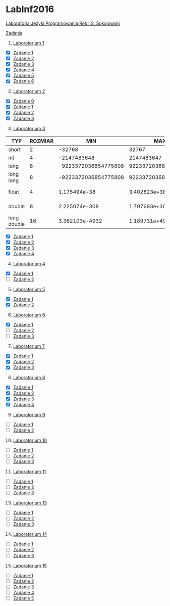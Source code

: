 # LabInf2016
[Laboratoria Jezyki Programowania Rok I S. Sokolowski](http://inf.ug.edu.pl/~stefan/Dydaktyka/JezProg/)

[Zadania](https://inf.ug.edu.pl/~stefan/Dydaktyka/JezProg/Slajdy/index.html#lab)

1. [Laboratorium 1](lab01)
  * [x]  [Zadanie 1](lab01/zad01.c)
  * [x]  [Zadanie 2](lab01/zad02.c)
  * [x]  [Zadanie 3](lab01/zad03.c)
  * [x]  [Zadanie 4](lab01/zad04.c)
  * [x]  [Zadanie 5](lab01/zad05.c)
  * [x]  [Zadanie 6](lab01/zad06.c)

2. [Laboratorium 2](lab02)
 * [x] [Zadanie 0](lab02/zad00.c)
 * [x] [Zadanie 1](lab02/zad01.c)
 * [x] [Zadanie 2](lab02/zad02.c)
 * [x] [Zadanie 3](lab02/zad03.c)

3. [Laboratorium 3](lab03)

  |TYP        |  ROZMIAR|                  MIN|                  MAX|         ZIARNO|  PRECYZJA|
  |-----------|---------|---------------------|---------------------|---------------|----------|
  |short      |        2|               -32768|                32767|               |          |
  |int        |        4|          -2147483648|           2147483647|               |          |
  |long       |        8| -9223372036854775808|  9223372036854775807|               |          |
  |long long  |        8| -9223372036854775808|  9223372036854775807|               |          |
  |float      |        4|         1.175494e-38|         3.402823e+38|   1.192093e-07|       6  |
  |double     |        8|        2.225074e-308|        1.797693e+308|   2.220446e-16|      15  |
  |long double|       16|       3.362103e-4932|       1.189731e+4932|   1.084202e-19|      18  |

 * [x] [Zadanie 1](lab03/zad01.c)
 * [x] [Zadanie 2](lab03/zad02.c)
 * [x] [Zadanie 3](lab03/zad03.c)
 * [x] [Zadanie 4](lab03/zad04.c)

4. [Laboratorium 4](lab04)
 * [x] [Zadanie 1](lab04/zad01.c)
 * [ ] [Zadanie 2](lab04/zad02.c)

5. [Laboratorium 5](lab05)
 * [x] [Zadanie 1](lab05/zad01.c)
 * [x] [Zadanie 2](lab05/zad02.c)

6. [Laboratorium 6](lab06)
 * [x] [Zadanie 1](lab06/zad01.c)
 * [ ] [Zadanie 2](lab06/zad02.c)
 * [ ] [Zadanie 3](lab06/zad03.c)

7. [Laboratorium 7](lab07)
 * [x] [Zadanie 1](lab07/zad01.c)
 * [x] [Zadanie 2](lab07/zad02.c)
 * [x] [Zadanie 3](lab07/zad03.c)

8. [Laboratorium 8](lab08)
 * [x] [Zadanie 1](lab08/zad01.c)
 * [x] [Zadanie 2](lab08/zad02.c)
 * [x] [Zadanie 3](lab08/zad03.c)
 * [x] [Zadanie 4](lab08/zad04.c)

9. [Laboratorium 9](lab09)
 * [ ] [Zadanie 1](lab09/zad01.c)
 * [ ] [Zadanie 2](lab09/zad02.c)
 
10. [Laboratorium 10](lab10)
 * [ ] [Zadanie 1](lab10/zad01.c)
 * [ ] [Zadanie 2](lab10/zad02.c)
 * [ ] [Zadanie 3](lab10/zad03.c)

11. [Laboratorium 11](lab11)
 * [ ] [Zadanie 1](lab11/zad01.c)
 * [ ] [Zadanie 2](lab11/zad02.c)
 * [ ] [Zadanie 3](lab11/zad03.c)

13. [Laboratorium 13](lab13)
 * [ ] [Zadanie 1](lab13/zad01.c)
 * [ ] [Zadanie 2](lab13/zad02.c)
 * [ ] [Zadanie 3](lab13/zad03.c)

14. [Laboratorium 14](lab14)
 * [ ] [Zadanie 1](lab14/zad01.c)
 * [ ] [Zadanie 2](lab14/zad02.c)
 * [ ] [Zadanie 3](lab14/zad03.c)

15. [Laboratorium 15](lab15)
 * [ ] [Zadanie 1](lab15/zad01.c)
 * [ ] [Zadanie 2](lab15/zad02.c)
 * [ ] [Zadanie 3](lab15/zad03.c)
 * [ ] [Zadanie 4](lab15/zad04.c)
 * [ ] [Zadanie 5](lab15/zad05.c)
